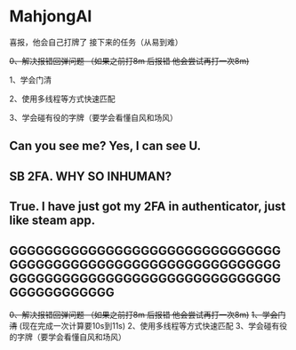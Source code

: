 # MahjongAI

  喜报，他会自己打牌了
  接下来的任务（从易到难）

  ~~0、解决报错回弹问题 （如果之前打8m 后报错 他会尝试再打一次8m)~~


  1、学会门清


  2、使用多线程等方式快速匹配


  3、学会碰有役的字牌（要学会看懂自风和场风）
  
  Can you see me?
  Yes, I can see U.
  -------------------------
  SB 2FA. WHY SO INHUMAN? 
  -------------------------
  True. I have just got my 2FA in authenticator, just like steam app.
   -------------------------
  GGGGGGGGGGGGGGGGGGGGGGGGGGGGGGGGGGGGGGGGGGGGGGGGGGGGGGGGGGGGGGGGGGGGGGGGGGGGGGGGGGGGGGGGGGGGGGGGGGGGGGGGG
   -------------------------
  ~~0、解决报错回弹问题 （如果之前打8m 后报错 他会尝试再打一次8m)~~
  ~~1、学会门清~~
  (现在完成一次计算要10s到11s)
  2、使用多线程等方式快速匹配
  3、学会碰有役的字牌（要学会看懂自风和场风）
